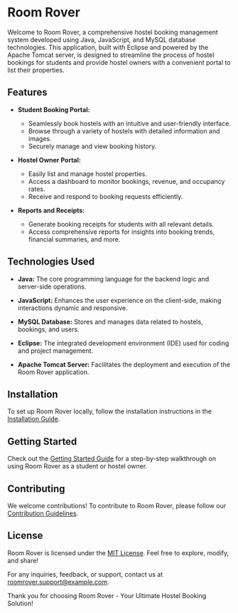 # Room Rover

Welcome to Room Rover, a comprehensive hostel booking management system developed using Java, JavaScript, and MySQL database technologies. This application, built with Eclipse and powered by the Apache Tomcat server, is designed to streamline the process of hostel bookings for students and provide hostel owners with a convenient portal to list their properties.

## Features

- **Student Booking Portal:**
  - Seamlessly book hostels with an intuitive and user-friendly interface.
  - Browse through a variety of hostels with detailed information and images.
  - Securely manage and view booking history.

- **Hostel Owner Portal:**
  - Easily list and manage hostel properties.
  - Access a dashboard to monitor bookings, revenue, and occupancy rates.
  - Receive and respond to booking requests efficiently.

- **Reports and Receipts:**
  - Generate booking receipts for students with all relevant details.
  - Access comprehensive reports for insights into booking trends, financial summaries, and more.

## Technologies Used

- **Java:** The core programming language for the backend logic and server-side operations.
  
- **JavaScript:** Enhances the user experience on the client-side, making interactions dynamic and responsive.

- **MySQL Database:** Stores and manages data related to hostels, bookings, and users.

- **Eclipse:** The integrated development environment (IDE) used for coding and project management.

- **Apache Tomcat Server:** Facilitates the deployment and execution of the Room Rover application.

## Installation

To set up Room Rover locally, follow the installation instructions in the [Installation Guide](installation.md).

## Getting Started

Check out the [Getting Started Guide](getting_started.md) for a step-by-step walkthrough on using Room Rover as a student or hostel owner.

## Contributing

We welcome contributions! To contribute to Room Rover, please follow our [Contribution Guidelines](CONTRIBUTING.md).

## License

Room Rover is licensed under the [MIT License](LICENSE.md). Feel free to explore, modify, and share!

For any inquiries, feedback, or support, contact us at [roomrover.support@example.com](mailto:roomrover.support@example.com).

Thank you for choosing Room Rover - Your Ultimate Hostel Booking Solution!


